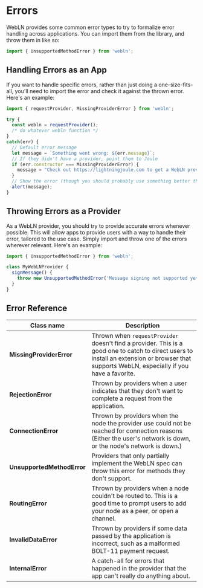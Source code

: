 # Errors

WebLN provides some common error types to try to formalize error handling across applications. You can import them from the library, and throw them in like so:

```ts
import { UnsupportedMethodError } from 'webln';
```

## Handling Errors as an App

If you want to handle specific errors, rather than just doing a one-size-fits-all, you'll need to import the error and check it against the thrown error. Here's an example:

```ts
import { requestProvider, MissingProviderError } from 'webln';

try {
  const webln = requestProvider();
  /* do whatever webln function */
}
catch(err) {
  // Default error message
  let message = `Something went wrong: ${err.message}`;
  // If they didn't have a provider, point them to Joule
  if (err.constructor === MissingProviderError) {
    message = "Check out https://lightningjoule.com to get a WebLN provider";
  }
  // Show the error (though you should probably use something better than alert!)
  alert(message);
}
```

## Throwing Errors as a Provider

As a WebLN provider, you should try to provide accurate errors whenever possible. This will allow apps to provide users with a way to handle their error, tailored to the use case. Simply import and throw one of the errors wherever relevant. Here's an example:

```ts
import { UnsupportedMethodError } from 'webln';

class MyWebLNProvider {
  signMessage() {
    throw new UnsupportedMethodError('Message signing not supported yet, sorry!');
  }
}
```

## Error Reference

| Class name | Description |
|------------|-------------|
| **MissingProviderError**   | Thrown when `requestProvider` doesn't find a provider. This is a good one to catch to direct users to install an extension or browser that supports WebLN, especially if you have a favorite. |
| **RejectionError**         | Thrown by providers when a user indicates that they don't want to complete a request from the application.                                                                                    |
| **ConnectionError**        | Thrown by providers when the node the provider use could not be reached for connection reasons (Either the user's network is down, or the node's network is down.)                            |
| **UnsupportedMethodError** | Providers that only partially implement the WebLN spec can throw this error for methods they don't support.                                                                                   |
| **RoutingError**           | Thrown by providers when a node couldn't be routed to. This is a good time to prompt users to add your node as a peer, or open a channel.                                                     |
| **InvalidDataError**       | Thrown by providers if some data passed by the application is incorrect, such as a malformed BOLT-11 payment request.                                                                         |
| **InternalError**          | A catch-all for errors that happened in the provider that the app can't really do anything about.                                                                                             |